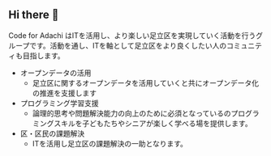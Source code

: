 ## Hi there 👋

<!--

**Here are some ideas to get you started:**

🙋‍♀️ A short introduction - what is your organization all about?
🌈 Contribution guidelines - how can the community get involved?
👩‍💻 Useful resources - where can the community find your docs? Is there anything else the community should know?
🍿 Fun facts - what does your team eat for breakfast?
🧙 Remember, you can do mighty things with the power of [Markdown](https://docs.github.com/github/writing-on-github/getting-started-with-writing-and-formatting-on-github/basic-writing-and-formatting-syntax)
-->

Code for Adachi はITを活用し、より楽しい足立区を実現していく活動を行うグループです。活動を通し、ITを軸として足立区をより良くしたい人のコミュニティも目指します。

- オープンデータの活用
  - 足立区に関するオープンデータを活用していくと共にオープンデータ化の推進を支援します
- プログラミング学習支援
  - 論理的思考や問題解決能力の向上のために必須となっているのプログラミングスキルを子どもたちやシニアが楽しく学べる場を提供します。
- 区・区民の課題解決
  - ITを活用し足立区の課題解決の一助となります。
